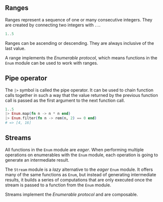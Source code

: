 ## Ranges

Ranges represent a sequence of one or many consecutive integers. They are created by connecting two integers with `..`.

```elixir
1..5
```

Ranges can be ascending or descending. They are always inclusive of the last value.

A range implements the _Enumerable protocol_, which means functions in the `Enum` module can be used to work with ranges.

## Pipe operator

The `|>` symbol is called the pipe operator. It can be used to chain function calls together in such a way that the value returned by the previous function call is passed as the first argument to the next function call.

```elixir
1..5
|> Enum.map(fn n -> n * n end)
|> Enum.filter(fn n -> rem(n, 2) == 0 end)
# => [4, 16]
```

## Streams

All functions in the `Enum` module are _eager_. When performing multiple operations on enumerables with the `Enum` module, each operation is going to generate an intermediate result.

The `Stream` module is a _lazy_ alternative to the _eager_ `Enum` module. It offers many of the same functions as `Enum`, but instead of generating intermediate results, it builds a series of computations that are only executed once the stream is passed to a function from the `Enum` module.

Streams implement the _Enumerable protocol_ and are composable.
